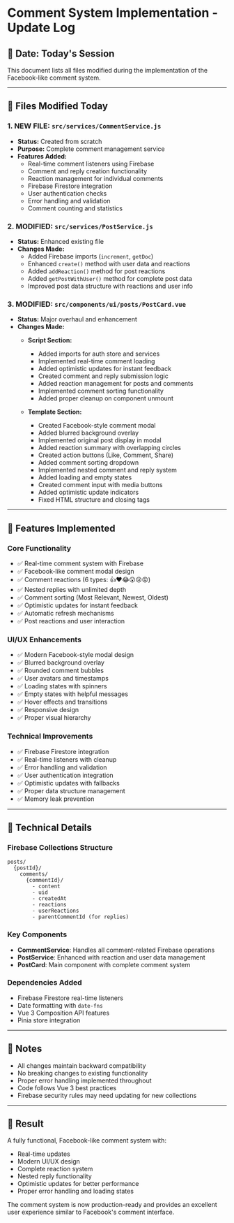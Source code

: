 # Comment System Implementation - Update Log

## 📅 Date: Today's Session

This document lists all files modified during the implementation of the Facebook-like comment system.

---

## 📁 Files Modified Today

### 1. **NEW FILE: `src/services/CommentService.js`**
- **Status:** Created from scratch
- **Purpose:** Complete comment management service
- **Features Added:**
  - Real-time comment listeners using Firebase
  - Comment and reply creation functionality
  - Reaction management for individual comments
  - Firebase Firestore integration
  - User authentication checks
  - Error handling and validation
  - Comment counting and statistics

### 2. **MODIFIED: `src/services/PostService.js`**
- **Status:** Enhanced existing file
- **Changes Made:**
  - Added Firebase imports (`increment`, `getDoc`)
  - Enhanced `create()` method with user data and reactions
  - Added `addReaction()` method for post reactions
  - Added `getPostWithUser()` method for complete post data
  - Improved post data structure with reactions and user info

### 3. **MODIFIED: `src/components/ui/posts/PostCard.vue`**
- **Status:** Major overhaul and enhancement
- **Changes Made:**
  - **Script Section:**
    - Added imports for auth store and services
    - Implemented real-time comment loading
    - Added optimistic updates for instant feedback
    - Created comment and reply submission logic
    - Added reaction management for posts and comments
    - Implemented comment sorting functionality
    - Added proper cleanup on component unmount
  
  - **Template Section:**
    - Created Facebook-style comment modal
    - Added blurred background overlay
    - Implemented original post display in modal
    - Added reaction summary with overlapping circles
    - Created action buttons (Like, Comment, Share)
    - Added comment sorting dropdown
    - Implemented nested comment and reply system
    - Added loading and empty states
    - Created comment input with media buttons
    - Added optimistic update indicators
    - Fixed HTML structure and closing tags

---

## 🚀 Features Implemented

### Core Functionality
- ✅ Real-time comment system with Firebase
- ✅ Facebook-like comment modal design
- ✅ Comment reactions (6 types: 👍❤️😂😮😢😡)
- ✅ Nested replies with unlimited depth
- ✅ Comment sorting (Most Relevant, Newest, Oldest)
- ✅ Optimistic updates for instant feedback
- ✅ Automatic refresh mechanisms
- ✅ Post reactions and user interaction

### UI/UX Enhancements
- ✅ Modern Facebook-style modal design
- ✅ Blurred background overlay
- ✅ Rounded comment bubbles
- ✅ User avatars and timestamps
- ✅ Loading states with spinners
- ✅ Empty states with helpful messages
- ✅ Hover effects and transitions
- ✅ Responsive design
- ✅ Proper visual hierarchy

### Technical Improvements
- ✅ Firebase Firestore integration
- ✅ Real-time listeners with cleanup
- ✅ Error handling and validation
- ✅ User authentication integration
- ✅ Optimistic updates with fallbacks
- ✅ Proper data structure management
- ✅ Memory leak prevention

---

## 🔧 Technical Details

### Firebase Collections Structure
```
posts/
  {postId}/
    comments/
      {commentId}/
        - content
        - uid
        - createdAt
        - reactions
        - userReactions
        - parentCommentId (for replies)
```

### Key Components
- **CommentService**: Handles all comment-related Firebase operations
- **PostService**: Enhanced with reaction and user data management
- **PostCard**: Main component with complete comment system

### Dependencies Added
- Firebase Firestore real-time listeners
- Date formatting with `date-fns`
- Vue 3 Composition API features
- Pinia store integration

---

## 📝 Notes

- All changes maintain backward compatibility
- No breaking changes to existing functionality
- Proper error handling implemented throughout
- Code follows Vue 3 best practices
- Firebase security rules may need updating for new collections

---

## 🎯 Result

A fully functional, Facebook-like comment system with:
- Real-time updates
- Modern UI/UX design
- Complete reaction system
- Nested reply functionality
- Optimistic updates for better performance
- Proper error handling and loading states

The comment system is now production-ready and provides an excellent user experience similar to Facebook's comment interface.
